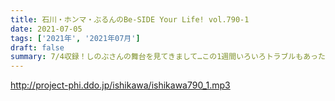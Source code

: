 ```yaml
---
title: 石川・ホンマ・ぶるんのBe-SIDE Your Life! vol.790-1
date: 2021-07-05
tags: ['2021年', '2021年07月']
draft: false
summary: 7/4収録！しのぶさんの舞台を見てきまして…この1週間いろいろトラブルもあった石川さん。
---
```


http://project-phi.ddo.jp/ishikawa/ishikawa790_1.mp3
